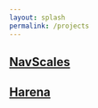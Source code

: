 ```yaml
---
layout: splash
permalink: /projects
---
```


## [NavScales](/projects/navscales/)

## [Harena](/projects/harena/)